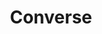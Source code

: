 ---
title: "Converse"
price: "$25"
image: "/_assets/img/productfeatureimg3.jpg"
description: "hand painted wooden earrings"
bestseller: false
sale: false
tags: "Shoes"
---